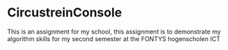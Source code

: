 # CircustreinConsole

This is an assignment for my school, this assignment is to demonstrate my algorithm skills for my second semester at the FONTYS hogenscholen ICT